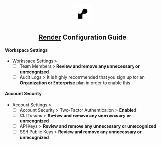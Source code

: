 <div align="center"> <img src="../../../images/guides/render.svg" alt="Render Logo" width="64" height="64"> <h2><a href="https://render.com/ target="_blank" rel="noopener noreferrer">Render</a> Configuration Guide</h2> </div>

#### Workspace Settings
- Workspace Settings >
    - [ ]  Team Members > **Review and remove any unnecessary or unrecognized**
    - [ ]  Audit Logs > It is highly recommended that you sign up for an **Organization or Enterprise** plan in order to enable this

#### Account Security
- Account Settings >
    - [ ]  Account Security > Two-Factor Authentication > **Enabled**
    - [ ]  CLI Tokens > **Review and remove any unnecessary or unrecognized**
    - [ ]  API Keys > **Review and remove any unnecessary or unrecognized**
    - [ ]  SSH Public Keys > **Review and remove any unnecessary or unrecognized**
